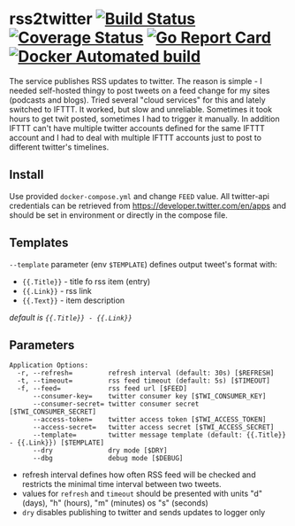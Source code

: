 # rss2twitter [![Build Status](https://github.com/umputun/rss2twitter/workflows/build/badge.svg)](https://github.com/umputun/rss2twitter/actions) [![Coverage Status](https://coveralls.io/repos/github/umputun/rss2twitter/badge.svg?branch=master)](https://coveralls.io/github/umputun/rss2twitter?branch=master) [![Go Report Card](https://goreportcard.com/badge/github.com/umputun/rss2twitter)](https://goreportcard.com/report/github.com/umputun/rss2twitter) [![Docker Automated build](https://img.shields.io/docker/automated/jrottenberg/ffmpeg.svg)](https://hub.docker.com/r/umputun/rss2twitter/)

The service publishes RSS updates to twitter. The reason is simple - I needed self-hosted thingy to post tweets on a feed change for my sites (podcasts and blogs). Tried several "cloud services" for this and lately switched to IFTTT. It worked, but slow and unreliable. Sometimes it took hours to get twit posted, sometimes I had to trigger it manually. In addition IFTTT can't have multiple twitter accounts defined for the same IFTTT account and I had to deal with multiple IFTTT accounts just to post to different twitter's timelines.

## Install

Use provided `docker-compose.yml` and change `FEED` value. All twitter-api credentials can be retrieved from https://developer.twitter.com/en/apps and should be set in environment or directly in the compose file.

## Templates

`--template` parameter (env `$TEMPLATE`) defines output tweet's format with:

- `{{.Title}}` - title fo rss item (entry) 
- `{{.Link}}` - rss link
- `{{.Text}}` - item description

_default is `{{.Title}} - {{.Link}}`_
  
## Parameters

```
Application Options:
  -r, --refresh=         refresh interval (default: 30s) [$REFRESH]
  -t, --timeout=         rss feed timeout (default: 5s) [$TIMEOUT]
  -f, --feed=            rss feed url [$FEED]
      --consumer-key=    twitter consumer key [$TWI_CONSUMER_KEY]
      --consumer-secret= twitter consumer secret [$TWI_CONSUMER_SECRET]
      --access-token=    twitter access token [$TWI_ACCESS_TOKEN]
      --access-secret=   twitter access secret [$TWI_ACCESS_SECRET]
      --template=        twitter message template (default: {{.Title}} - {{.Link}}) [$TEMPLATE]
      --dry              dry mode [$DRY]
      --dbg              debug mode [$DEBUG]
```

- refresh interval defines how often RSS feed will be checked and restricts the minimal time interval between two tweets. 
- values for `refresh` and `timeout` should be presented with units "d" (days), "h" (hours), "m" (minutes) os "s" (seconds)
- `dry` disables publishing to twitter and sends updates to logger only
